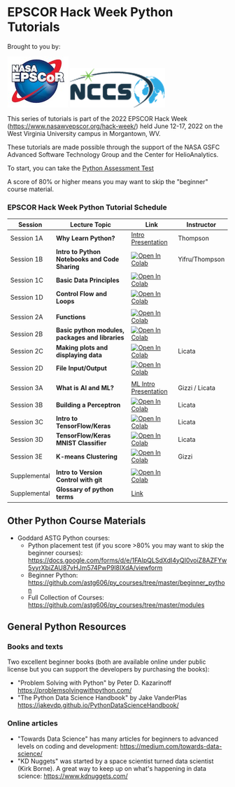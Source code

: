 #  EPSCOR Hack Week Python Tutorials 

Brought to you by: 

 ![Logo](images/NASAEPSCoR.png)  ![NCCS](images/nccs_logo.png) 

This series of tutorials is part of the 2022 EPSCOR Hack Week (<a href="https://www.nasawvepscor.org/hack-week/">https://www.nasawvepscor.org/hack-week/</a>) held June 12-17, 2022 on the West Virginia University campus in Morgantown, WV.

These tutorials are made possible through the support of the NASA GSFC Advanced Software Technology Group and the Center for HelioAnalytics.  

To start, you can take the <a href="https://forms.gle/PTV6xFCA21NYkqfp9">Python Assessment Test</a>

A score of 80% or higher means you may want to skip the "beginner" course material.


### EPSCOR Hack Week Python Tutorial Schedule


| Session | Lecture Topic | Link | Instructor |
|------|---------------|------------------|----------|
| Session 1A | **Why Learn Python?** | [Intro Presentation](https://docs.google.com/presentation/d/1A7Gesz8DzXBZ-tRLvcRfsX09E0PTj1RRyCEWcmuc1d0/edit#slide=id.gb98c9bbaa9_0_8) | Thompson |
| Session 1B | **Intro to Python Notebooks and Code Sharing**  | [![Open In Colab](https://colab.research.google.com/assets/colab-badge.svg)](https://colab.research.google.com/drive/1qzqSEywi3mColkAusvDy2XFssliq9Owk) | Yifru/Thompson |
| Session 1C | **Basic Data Principles**  | [![Open In Colab](https://colab.research.google.com/assets/colab-badge.svg)](https://colab.research.google.com/drive/1qzqSEywi3mColkAusvDy2XFssliq9Owk?usp=sharing) | |
| Session 1D | **Control Flow and Loops**  | [![Open In Colab](https://colab.research.google.com/assets/colab-badge.svg)](https://colab.research.google.com/drive/1GLAn3eduzRaQmKWOONEW3kf0JXOIYAAm?usp=sharing) |  |
||||||
| Session 2A | **Functions** | [![Open In Colab](https://colab.research.google.com/assets/colab-badge.svg)](https://colab.research.google.com/drive/1YA5qDA82ZWCpkmtpYvjb01xaADwkkCSf?usp=sharing) |  |
| Session 2B | **Basic python modules, packages and libraries** | [![Open In Colab](https://colab.research.google.com/assets/colab-badge.svg)](https://colab.research.google.com/drive/1Df05mzLTyJvy-aWXO93RsYCMm6Uj5eFN) |  ||
| Session 2C | **Making plots and displaying data**  | [![Open In Colab](https://colab.research.google.com/assets/colab-badge.svg)](https://colab.research.google.com/drive/1VN57MV8kRBv7VJ4-So5Uy9OvCCpiii1T?usp=sharing) | Licata ||
| Session 2D | **File Input/Output**  | [![Open In Colab](https://colab.research.google.com/assets/colab-badge.svg)](https://colab.research.google.com/drive/1G9aUA4qMKnYtf1jMKZHD6IE-G1atnd9l?usp=sharing) |  |
||||||
| Session 3A | **What is AI and ML?**  | [ML Intro Presentation](https://docs.google.com/presentation/d/1JpfpuwPg_NZ8CITOkY-Z92a7MIhjHQL9BC0VW3G_vVU/edit?usp=sharing) | Gizzi / Licata ||
| Session 3B | **Building a Perceptron**  | [![Open In Colab](https://colab.research.google.com/assets/colab-badge.svg)](https://colab.research.google.com/drive/1ei7FbDQa7CE3gXILkKtxy170QHqWAUOm?usp=sharing) | Licata ||
| Session 3C | **Intro to TensorFlow/Keras**  | [![Open In Colab](https://colab.research.google.com/assets/colab-badge.svg)](https://colab.research.google.com/drive/1vVx6uv3b78zRHZCc33W4nlMsfFslvAJL?usp=sharing) | Licata ||
| Session 3D | **TensorFlow/Keras MNIST Classifier**  | [![Open In Colab](https://colab.research.google.com/assets/colab-badge.svg)](https://colab.research.google.com/drive/1Jfvcqz67BpuNf623yAfyuO_v5cJAbJk5?usp=sharing) | Licata ||
| Session 3E | **K-means Clustering**  | [![Open In Colab](https://colab.research.google.com/assets/colab-badge.svg)](https://colab.research.google.com/drive/1ApiMYszey1ruCn70xYpkVxh6rouaJTq0?usp=sharing) | Gizzi ||
||||||
| Supplemental | **Intro to Version Control with git** | [![Open In Colab](https://colab.research.google.com/assets/colab-badge.svg)](https://colab.research.google.com/drive/1ApiMYszey1ruCn70xYpkVxh6rouaJTq0?usp=sharing)|||
| Supplemental | **Glossary of python terms** | [Link](https://github.com/HelioAnalytics/EPSCOR_Hackweek/blob/master/Course%20Materials/Python_glossary.ipynb)|||

## Other Python Course Materials

- Goddard ASTG Python courses:  
    - Python placement test (if you score >80% you may want to skip the beginner courses):  https://docs.google.com/forms/d/e/1FAIpQLSdXdI4yQI0voiZ8AZFYw5yyrXbiZAU87vHJm574PwP9l8IXdA/viewform
    - Beginner Python: https://github.com/astg606/py_courses/tree/master/beginner_python
    - Full Collection of Courses: https://github.com/astg606/py_courses/tree/master/modules

## General Python Resources

### Books and texts 
Two excellent beginner books (both are available online under public license but you can support the developers by purchasing the books): 
- "Problem Solving with Python" by Peter D. Kazarinoff https://problemsolvingwithpython.com/
- "The Python Data Science Handbook" by Jake VanderPlas https://jakevdp.github.io/PythonDataScienceHandbook/ 

### Online articles 
- "Towards Data Science" has many articles for beginners to advanced levels on coding and development:  https://medium.com/towards-data-science/
- "KD Nuggets" was started by a space scientist turned data scientist (Kirk Borne). A great way to keep up on what's happening in data science:  https://www.kdnuggets.com/ 

